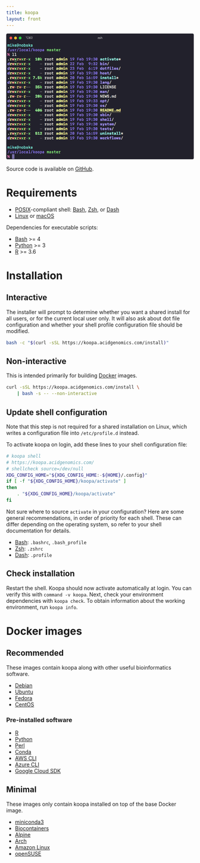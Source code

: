 ```yaml
---
title: koopa
layout: front
---
```


![Screenshot](images/screenshot.png)

Source code is available on [GitHub](https://github.com/acidgenomics/koopa).

# Requirements

- [POSIX][]-compliant shell: [Bash][], [Zsh][], or [Dash][]
- [Linux][] or [macOS][]

Dependencies for executable scripts:

- [Bash][] >= 4
- [Python][] >= 3
- [R][] >= 3.6

# Installation

## Interactive

The installer will prompt to determine whether you want a shared install for all users, or for the current local user only. It will also ask about dot file configuration and whether your shell profile configuration file should be modified.

```sh
bash -c "$(curl -sSL https://koopa.acidgenomics.com/install)"
```

## Non-interactive

This is intended primarily for building [Docker][] images.

```sh
curl -sSL https://koopa.acidgenomics.com/install \
    | bash -s -- --non-interactive
```

## Update shell configuration

Note that this step is not required for a shared installation on Linux, which writes a configuration file into `/etc/profile.d` instead.

To activate koopa on login, add these lines to your shell configuration file:

```sh
# koopa shell
# https://koopa.acidgenomics.com/
# shellcheck source=/dev/null
XDG_CONFIG_HOME="${XDG_CONFIG_HOME:-${HOME}/.config}"
if [ -f "${XDG_CONFIG_HOME}/koopa/activate" ]
then
    . "${XDG_CONFIG_HOME}/koopa/activate"
fi
```

Not sure where to source `activate` in your configuration? Here are some general recommendations, in order of priority for each shell. These can differ depending on the operating system, so refer to your shell documentation for details.

- [Bash][]: `.bashrc`, `.bash_profile`
- [Zsh][]: `.zshrc`
- [Dash][]: `.profile`

## Check installation

Restart the shell. Koopa should now activate automatically at login. You can verify this with `command -v koopa`. Next, check your environment dependencies with `koopa check`. To obtain information about the working environment, run `koopa info`.

# Docker images

## Recommended

These images contain koopa along with other useful bioinformatics software.

- [Debian](https://hub.docker.com/repository/docker/acidgenomics/debian)
- [Ubuntu](https://hub.docker.com/repository/docker/acidgenomics/ubuntu)
- [Fedora](https://hub.docker.com/repository/docker/acidgenomics/fedora)
- [CentOS](https://hub.docker.com/repository/docker/acidgenomics/centos)

### Pre-installed software

- [R][]
- [Python][]
- [Perl][]
- [Conda]
- [AWS CLI][]
- [Azure CLI][]
- [Google Cloud SDK][]

## Minimal

These images only contain koopa installed on top of the base Docker image.

- [miniconda3](https://hub.docker.com/repository/docker/acidgenomics/miniconda3)
- [Biocontainers](https://hub.docker.com/repository/docker/acidgenomics/biocontainers)
- [Alpine](https://hub.docker.com/repository/docker/acidgenomics/alpine)
- [Arch](https://hub.docker.com/repository/docker/acidgenomics/arch)
- [Amazon Linux](https://hub.docker.com/repository/docker/acidgenomics/amzn)
- [openSUSE](https://hub.docker.com/repository/docker/acidgenomics/opensuse)

[aspera connect]: https://downloads.asperasoft.com/connect2/
[aws cli]: https://aws.amazon.com/cli/
[azure cli]: https://docs.microsoft.com/en-us/cli/azure/install-azure-cli
[bash]: https://www.gnu.org/software/bash/  "Bourne Again SHell"
[bcbio]: https://bcbio-nextgen.readthedocs.io/
[conda]: https://conda.io/
[dash]: https://git.kernel.org/pub/scm/utils/dash/dash.git  "Debian Almquist SHell"
[docker]: https://www.docker.com/
[dotfiles]: https://github.com/mjsteinbaugh/dotfiles/
[fish]: https://fishshell.com/  "Friendly Interactive SHell"
[git]: https://git-scm.com/
[google cloud sdk]: https://cloud.google.com/sdk/
[koopa]: https://koopa.acidgenomics.com/
[ksh]: http://www.kornshell.com/  "KornSHell"
[linux]: https://www.linuxfoundation.org/
[macos]: https://www.apple.com/macos/
[perl]: https://www.perl.org/
[pgp]: https://www.openpgp.org/
[posix]: https://en.wikipedia.org/wiki/POSIX  "Portable Operating System Interface"
[python]: https://www.python.org/
[python]: https://www.python.org/
[r]: https://www.r-project.org/
[ssh]: https://en.wikipedia.org/wiki/Secure_Shell
[tcsh]: https://en.wikipedia.org/wiki/Tcsh  "TENEX C Shell"
[zsh]: https://www.zsh.org/  "Z SHell"
